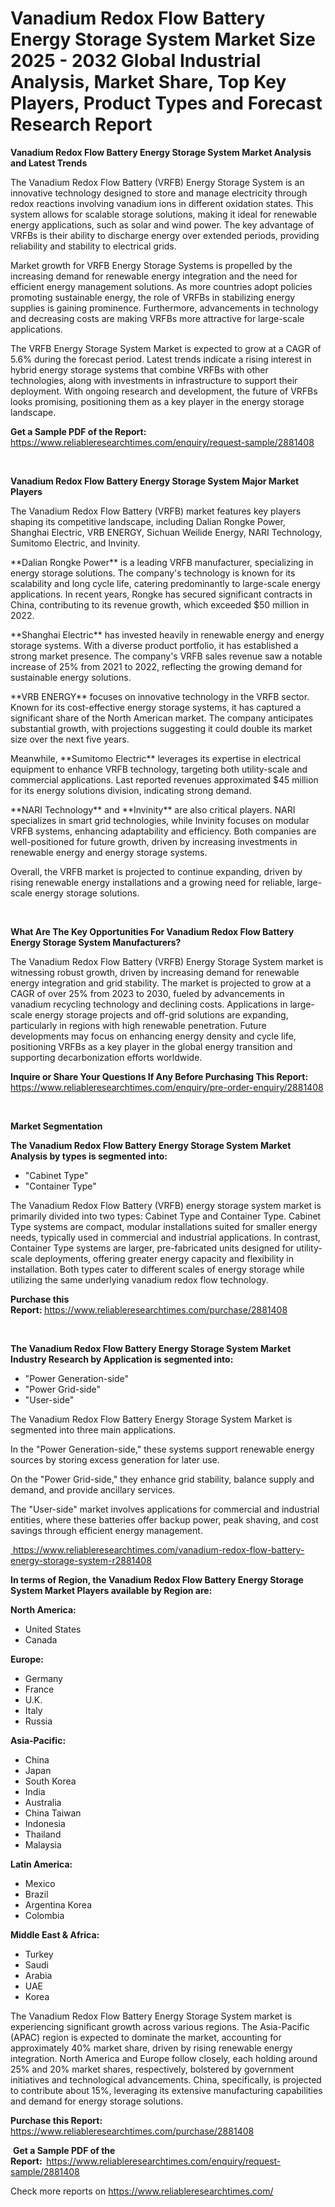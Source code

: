 <p><h1>Vanadium Redox Flow Battery Energy Storage System Market Size 2025 - 2032 Global Industrial Analysis, Market Share, Top Key Players, Product Types and Forecast Research Report</h1></p><p><strong>Vanadium Redox Flow Battery Energy Storage System Market Analysis and Latest Trends</strong></p>
<p><p>The Vanadium Redox Flow Battery (VRFB) Energy Storage System is an innovative technology designed to store and manage electricity through redox reactions involving vanadium ions in different oxidation states. This system allows for scalable storage solutions, making it ideal for renewable energy applications, such as solar and wind power. The key advantage of VRFBs is their ability to discharge energy over extended periods, providing reliability and stability to electrical grids.</p><p>Market growth for VRFB Energy Storage Systems is propelled by the increasing demand for renewable energy integration and the need for efficient energy management solutions. As more countries adopt policies promoting sustainable energy, the role of VRFBs in stabilizing energy supplies is gaining prominence. Furthermore, advancements in technology and decreasing costs are making VRFBs more attractive for large-scale applications.</p><p>The VRFB Energy Storage System Market is expected to grow at a CAGR of 5.6% during the forecast period. Latest trends indicate a rising interest in hybrid energy storage systems that combine VRFBs with other technologies, along with investments in infrastructure to support their deployment. With ongoing research and development, the future of VRFBs looks promising, positioning them as a key player in the energy storage landscape.</p></p>
<p><strong>Get a Sample PDF of the Report:&nbsp;</strong> <a href="https://www.reliableresearchtimes.com/enquiry/request-sample/2881408?utm_campaign=2203&utm_medium=2&utm_source=Github&utm_content=ia&utm_term=12032025&utm_id=vanadium-redox-flow-battery-energy-storage-system">https://www.reliableresearchtimes.com/enquiry/request-sample/2881408</a></p>
<p>&nbsp;</p>
<p><strong>Vanadium Redox Flow Battery Energy Storage System Major Market Players</strong></p>
<p><p>The Vanadium Redox Flow Battery (VRFB) market features key players shaping its competitive landscape, including Dalian Rongke Power, Shanghai Electric, VRB ENERGY, Sichuan Weilide Energy, NARI Technology, Sumitomo Electric, and Invinity.</p><p>**Dalian Rongke Power** is a leading VRFB manufacturer, specializing in energy storage solutions. The company's technology is known for its scalability and long cycle life, catering predominantly to large-scale energy applications. In recent years, Rongke has secured significant contracts in China, contributing to its revenue growth, which exceeded $50 million in 2022.</p><p>**Shanghai Electric** has invested heavily in renewable energy and energy storage systems. With a diverse product portfolio, it has established a strong market presence. The company's VRFB sales revenue saw a notable increase of 25% from 2021 to 2022, reflecting the growing demand for sustainable energy solutions.</p><p>**VRB ENERGY** focuses on innovative technology in the VRFB sector. Known for its cost-effective energy storage systems, it has captured a significant share of the North American market. The company anticipates substantial growth, with projections suggesting it could double its market size over the next five years.</p><p>Meanwhile, **Sumitomo Electric** leverages its expertise in electrical equipment to enhance VRFB technology, targeting both utility-scale and commercial applications. Last reported revenues approximated $45 million for its energy solutions division, indicating strong demand.</p><p>**NARI Technology** and **Invinity** are also critical players. NARI specializes in smart grid technologies, while Invinity focuses on modular VRFB systems, enhancing adaptability and efficiency. Both companies are well-positioned for future growth, driven by increasing investments in renewable energy and energy storage systems.</p><p>Overall, the VRFB market is projected to continue expanding, driven by rising renewable energy installations and a growing need for reliable, large-scale energy storage solutions.</p></p>
<p>&nbsp;</p>
<p><strong>What Are The Key Opportunities For Vanadium Redox Flow Battery Energy Storage System Manufacturers?</strong></p>
<p><p>The Vanadium Redox Flow Battery (VRFB) Energy Storage System market is witnessing robust growth, driven by increasing demand for renewable energy integration and grid stability. The market is projected to grow at a CAGR of over 25% from 2023 to 2030, fueled by advancements in vanadium recycling technology and declining costs. Applications in large-scale energy storage projects and off-grid solutions are expanding, particularly in regions with high renewable penetration. Future developments may focus on enhancing energy density and cycle life, positioning VRFBs as a key player in the global energy transition and supporting decarbonization efforts worldwide.</p></p>
<p><strong>Inquire or Share Your Questions If Any Before Purchasing This Report:</strong> <a href="https://www.reliableresearchtimes.com/enquiry/pre-order-enquiry/2881408?utm_campaign=2203&utm_medium=2&utm_source=Github&utm_content=ia&utm_term=12032025&utm_id=vanadium-redox-flow-battery-energy-storage-system">https://www.reliableresearchtimes.com/enquiry/pre-order-enquiry/2881408</a></p>
<p>&nbsp;</p>
<p><strong>Market Segmentation</strong></p>
<p><strong>The Vanadium Redox Flow Battery Energy Storage System Market Analysis by types is segmented into:</strong></p>
<p><ul><li>"Cabinet Type"</li><li>"Container Type"</li></ul></p>
<p><p>The Vanadium Redox Flow Battery (VRFB) energy storage system market is primarily divided into two types: Cabinet Type and Container Type. Cabinet Type systems are compact, modular installations suited for smaller energy needs, typically used in commercial and industrial applications. In contrast, Container Type systems are larger, pre-fabricated units designed for utility-scale deployments, offering greater energy capacity and flexibility in installation. Both types cater to different scales of energy storage while utilizing the same underlying vanadium redox flow technology.</p></p>
<p><strong>Purchase this Report:&nbsp;</strong><a href="https://www.reliableresearchtimes.com/purchase/2881408?utm_campaign=2203&utm_medium=2&utm_source=Github&utm_content=ia&utm_term=12032025&utm_id=vanadium-redox-flow-battery-energy-storage-system">https://www.reliableresearchtimes.com/purchase/2881408</a></p>
<p>&nbsp;</p>
<p><strong>The Vanadium Redox Flow Battery Energy Storage System Market Industry Research by Application is segmented into:</strong></p>
<p><ul><li>"Power Generation-side"</li><li>"Power Grid-side"</li><li>"User-side"</li></ul></p>
<p><p>The Vanadium Redox Flow Battery Energy Storage System Market is segmented into three main applications. </p><p>In the "Power Generation-side," these systems support renewable energy sources by storing excess generation for later use. </p><p>On the "Power Grid-side," they enhance grid stability, balance supply and demand, and provide ancillary services. </p><p>The "User-side" market involves applications for commercial and industrial entities, where these batteries offer backup power, peak shaving, and cost savings through efficient energy management.</p></p>
<p><a href="https://www.reliableresearchtimes.com/vanadium-redox-flow-battery-energy-storage-system-r2881408?utm_campaign=2203&utm_medium=2&utm_source=Github&utm_content=ia&utm_term=12032025&utm_id=vanadium-redox-flow-battery-energy-storage-system">&nbsp;https://www.reliableresearchtimes.com/vanadium-redox-flow-battery-energy-storage-system-r2881408</a></p>
<p><strong>In terms of Region, the Vanadium Redox Flow Battery Energy Storage System Market Players available by Region are:</strong></p>
<p>
    <p> <strong> North America: </strong>
        <ul>
            <li>United States</li>
            <li>Canada</li>
        </ul>
        </p> 
    <p> <strong> Europe: </strong>
        <ul>
            <li>Germany</li>
            <li>France</li>
            <li>U.K.</li>
            <li>Italy</li>
            <li>Russia</li>
        </ul>
        </p> 
    <p> <strong> Asia-Pacific: </strong>
        <ul>
            <li>China</li>
            <li>Japan</li>
            <li>South Korea</li>
            <li>India</li>
            <li>Australia</li>
            <li>China Taiwan</li>
            <li>Indonesia</li>
            <li>Thailand</li>
            <li>Malaysia</li>
        </ul>
        </p> 
    <p> <strong> Latin America: </strong>
        <ul>
            <li>Mexico</li>
            <li>Brazil</li>
            <li>Argentina Korea</li>
            <li>Colombia</li>
        </ul>
        </p> 
    <p> <strong> Middle East & Africa: </strong>
        <ul>
            <li>Turkey</li>
            <li>Saudi</li>
            <li>Arabia</li>
            <li>UAE</li>
            <li>Korea</li>
        </ul>
    </p>
    </p>
<p><p>The Vanadium Redox Flow Battery Energy Storage System market is experiencing significant growth across various regions. The Asia-Pacific (APAC) region is expected to dominate the market, accounting for approximately 40% market share, driven by rising renewable energy integration. North America and Europe follow closely, each holding around 25% and 20% market shares, respectively, bolstered by government initiatives and technological advancements. China, specifically, is projected to contribute about 15%, leveraging its extensive manufacturing capabilities and demand for energy storage solutions.</p></p>
<p><strong>Purchase this Report: </strong><a href="https://www.reliableresearchtimes.com/purchase/2881408?utm_campaign=2203&utm_medium=2&utm_source=Github&utm_content=ia&utm_term=12032025&utm_id=vanadium-redox-flow-battery-energy-storage-system">https://www.reliableresearchtimes.com/purchase/2881408</a></p>
<p>&nbsp;<strong>Get a Sample PDF of the Report:&nbsp;&nbsp;</strong><a href="https://www.reliableresearchtimes.com/enquiry/request-sample/2881408?utm_campaign=2203&utm_medium=2&utm_source=Github&utm_content=ia&utm_term=12032025&utm_id=vanadium-redox-flow-battery-energy-storage-system">https://www.reliableresearchtimes.com/enquiry/request-sample/2881408</a></p>
<p><strong></strong></p>
<p>Check more reports on <a href="https://www.reliableresearchtimes.com/?utm_campaign=2203&utm_medium=2&utm_source=Github&utm_content=ia&utm_term=12032025&utm_id=vanadium-redox-flow-battery-energy-storage-system">https://www.reliableresearchtimes.com/</a></p>
